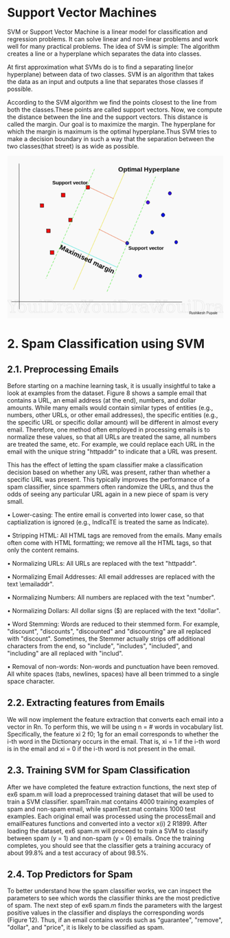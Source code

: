 # Support Vector Machines

SVM or Support Vector Machine is a linear model for classification and regression problems. It can solve linear and non-linear problems and work well for many practical problems. The idea of SVM is simple: The algorithm creates a line or a hyperplane which separates the data into classes. 

At first approximation what SVMs do is to find a separating line(or hyperplane) between data of two classes. SVM is an algorithm that takes the data as an input and outputs a line that separates those classes if possible.

According to the SVM algorithm we find the points closest to the line from both the classes.These points are called support vectors. Now, we compute the distance between the line and the support vectors. This distance is called the margin. Our goal is to maximize the margin. The hyperplane for which the margin is maximum is the optimal hyperplane.Thus SVM tries to make a decision boundary in such a way that the separation between the two classes(that street) is as wide as possible.

![Support Vector Machines](https://github.com/vk533/Support-Vector-Machines/blob/main/Images%20-%20SVM/SVM1.png)

# 2. Spam Classification using SVM
## 2.1. Preprocessing Emails

Before starting on a machine learning task, it is usually insightful to take a look at examples from the dataset. Figure 8 shows a sample email that contains a URL, an email address (at the end), numbers, and dollar amounts. While many emails would contain similar types of entities (e.g., numbers, other URLs, or other email addresses), the specific entities (e.g., the specific URL or specific dollar amount) will be different in almost every email. Therefore, one method often employed in processing emails is to normalize these values, so that all URLs are treated the same, all numbers are treated the same, etc. For example, we could replace each URL in the email with the unique string "httpaddr" to indicate that a URL was present.

This has the effect of letting the spam classifier make a classification decision based on whether any URL was present, rather than whether a specific URL was present. This typically improves the performance of a spam classifier, since spammers often randomize the URLs, and thus the odds of seeing any particular URL again in a new piece of spam is very small.

• Lower-casing: The entire email is converted into lower case, so that captialization is ignored (e.g., IndIcaTE is treated the same as Indicate).

• Stripping HTML: All HTML tags are removed from the emails. Many emails often come with HTML formatting; we remove all the HTML tags, so that only the content remains.

• Normalizing URLs: All URLs are replaced with the text "httpaddr".

• Normalizing Email Addresses: All email addresses are replaced with the text \emailaddr".

• Normalizing Numbers: All numbers are replaced with the text "number".

• Normalizing Dollars: All dollar signs ($) are replaced with the text "dollar".

• Word Stemming: Words are reduced to their stemmed form. For example, "discount", "discounts", "discounted" and "discounting" are all replaced with "discount". Sometimes, the Stemmer actually strips off additional characters from the end, so "include", "includes", "included", and "including" are all replaced with "includ".

• Removal of non-words: Non-words and punctuation have been removed. All white spaces (tabs, newlines, spaces) have all been trimmed to a single space character.

## 2.2. Extracting features from Emails

We will now implement the feature extraction that converts each email into a vector in Rn. To perform this, we will be using n = # words in vocabulary list. Specifically, the feature xi 2 f0; 1g for an email corresponds to whether the i-th word in the Dictionary occurs in the email. That is, xi = 1 if the i-th word is in the email and xi = 0 if the i-th word is not present in the email.

## 2.3. Training SVM for Spam Classification

After we have completed the feature extraction functions, the next step of ex6 spam.m will load a preprocessed training dataset that will be used to train a SVM classifier. spamTrain.mat contains 4000 training examples of spam and non-spam email, while spamTest.mat contains 1000 test examples. Each original email was processed using the processEmail and emailFeatures functions and converted into a vector x(i) 2 R1899. After loading the dataset, ex6 spam.m will proceed to train a SVM to classify between spam (y = 1) and non-spam (y = 0) emails. Once the training completes, you should see that the classifier gets a training accuracy of about 99.8% and a test accuracy of about 98.5%.

## 2.4. Top Predictors for Spam 

To better understand how the spam classifier works, we can inspect the parameters to see which words the classifier thinks are the most predictive of spam. The next step of ex6 spam.m finds the parameters with the largest positive values in the classifier and displays the corresponding words (Figure 12). Thus, if an email contains words such as "guarantee", "remove", "dollar", and  "price", it is likely to be classified as spam.
